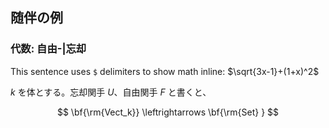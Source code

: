 <script type="text/javascript" async src="https://cdnjs.cloudflare.com/ajax/libs/mathjax/2.7.7/MathJax.js?config=TeX-MML-AM_CHTML">
</script>
<script type="text/x-mathjax-config">
 MathJax.Hub.Config({
 tex2jax: {
 inlineMath: [['$', '$'] ],
 displayMath: [ ['$$','$$'], ["\\[","\\]"] ]
 }
 });
</script>

## 随伴の例

### 代数: 自由-|忘却

This sentence uses `$` delimiters to show math inline:  $\sqrt{3x-1}+(1+x)^2$


$k$ を体とする。忘却関手 $U$、自由関手 $F$ と書くと、

$$ 
\bf{\rm{Vect_k}} \leftrightarrows \bf{\rm{Set} }
$$
